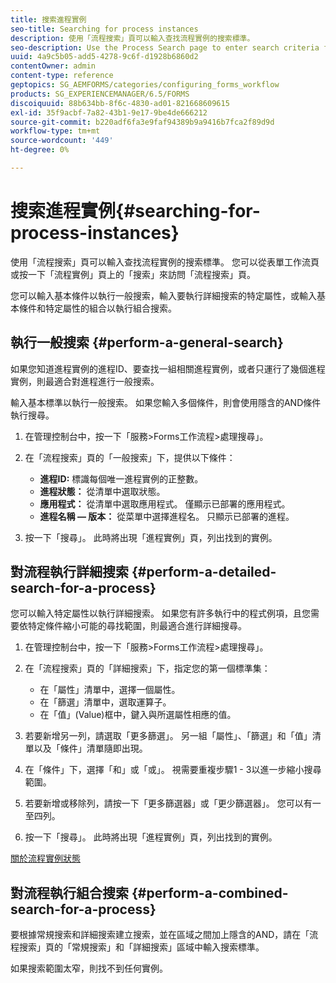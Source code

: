 ```yaml
---
title: 搜索進程實例
seo-title: Searching for process instances
description: 使用「流程搜索」頁可以輸入查找流程實例的搜索標準。
seo-description: Use the Process Search page to enter search criteria for finding a process instance.
uuid: 4a9c5b05-add5-4278-9c6f-d1928b6860d2
contentOwner: admin
content-type: reference
geptopics: SG_AEMFORMS/categories/configuring_forms_workflow
products: SG_EXPERIENCEMANAGER/6.5/FORMS
discoiquuid: 88b634bb-8f6c-4830-ad01-821668609615
exl-id: 35f9acbf-7a82-43b1-9e17-9be4de666212
source-git-commit: b220adf6fa3e9faf94389b9a9416b7fca2f89d9d
workflow-type: tm+mt
source-wordcount: '449'
ht-degree: 0%

---
```


# 搜索進程實例{#searching-for-process-instances}

使用「流程搜索」頁可以輸入查找流程實例的搜索標準。 您可以從表單工作流頁或按一下「流程實例」頁上的「搜索」來訪問「流程搜索」頁。

您可以輸入基本條件以執行一般搜索，輸入要執行詳細搜索的特定屬性，或輸入基本條件和特定屬性的組合以執行組合搜索。

## 執行一般搜索 {#perform-a-general-search}

如果您知道進程實例的進程ID、要查找一組相關進程實例，或者只運行了幾個進程實例，則最適合對進程進行一般搜索。

輸入基本標準以執行一般搜索。 如果您輸入多個條件，則會使用隱含的AND條件執行搜尋。

1. 在管理控制台中，按一下「服務>Forms工作流程>處理搜尋」。
1. 在「流程搜索」頁的「一般搜索」下，提供以下條件：

   * **進程ID:** 標識每個唯一進程實例的正整數。
   * **進程狀態：** 從清單中選取狀態。
   * **應用程式：** 從清單中選取應用程式。 僅顯示已部署的應用程式。
   * **進程名稱 — 版本：** 從菜單中選擇進程名。 只顯示已部署的進程。

1. 按一下「搜尋」。 此時將出現「進程實例」頁，列出找到的實例。

## 對流程執行詳細搜索 {#perform-a-detailed-search-for-a-process}

您可以輸入特定屬性以執行詳細搜索。 如果您有許多執行中的程式例項，且您需要依特定條件縮小可能的尋找範圍，則最適合進行詳細搜尋。

1. 在管理控制台中，按一下「服務>Forms工作流程>處理搜尋」。
1. 在「流程搜索」頁的「詳細搜索」下，指定您的第一個標準集：

   * 在「屬性」清單中，選擇一個屬性。
   * 在「篩選」清單中，選取運算子。
   * 在「值」(Value)框中，鍵入與所選屬性相應的值。

1. 若要新增另一列，請選取「更多篩選」。 另一組「屬性」、「篩選」和「值」清單以及「條件」清單隨即出現。
1. 在「條件」下，選擇「和」或「或」。 視需要重複步驟1 - 3以進一步縮小搜尋範圍。
1. 若要新增或移除列，請按一下「更多篩選器」或「更少篩選器」。 您可以有一至四列。
1. 按一下「搜尋」。 此時將出現「進程實例」頁，列出找到的實例。

[關於流程實例狀態](/help/forms/using/admin-help/processes.md#about-process-instance-statuses)

## 對流程執行組合搜索 {#perform-a-combined-search-for-a-process}

要根據常規搜索和詳細搜索建立搜索，並在區域之間加上隱含的AND，請在「流程搜索」頁的「常規搜索」和「詳細搜索」區域中輸入搜索標準。

如果搜索範圍太窄，則找不到任何實例。
